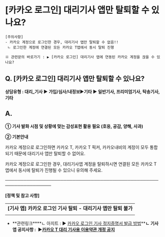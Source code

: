 # [카카오 로그인] 대리기사 앱만 탈퇴할 수 있나요?

```
[주의사항]  
- 카카오 계정으로 로그인한 경우, 대리기사 앱만 탈퇴할 수 없음!!  
 ㄴ 로그인한 계정에 연결된 모든 카카오 T앱에서 동시 탈퇴 진행  
  
※ 관련문의 바로가기 : ▶ [카카오 로그인] 대리기사 앱에 연동된 카카오 계정을 끊을 수 있나요?
```

**Q. [카카오 로그인] 대리기사 앱만 탈퇴할 수 있나요?**
-----------------------------------

**상담유형 : **대리\_기사 ▶ 가입/심사/내정보****▶****기타 ▶ 일반기사, 프리미엄기사, 탁송기사, 기타****

**A.**
------

****① 기사 발화 시점 및 상황에 맞는 감성표현 활용 필요 (호응, 공감, 양해, 사과)****

**② 기본안내**

카카오 계정으로 로그인하면 카카오 T, 카카오 T 픽커, 카카오내비의 계정이 모두 통합되기 때문에 대리기사 앱만 탈퇴할 수 없어요.

카카오 계정으로 로그인한 경우, 대리기사앱 계정을 탈퇴하시면 연결된 모든 카카오 T 앱에서 동시에 탈퇴가 진행될 수 있으니 유의해 주세요.

─────────────────────────────────────────────────────────────────

**[정책 및 참고 사항]**

|  |
| --- |
| **[기사 앱] 카카오 로그인 기사 탈퇴 - 대리기사 앱만 탈퇴 불가** |
|  |

* **관련링크****ㄴ 아지트 : ▶ [카카오 로그인 기사 정지증명서 발급 방법](https://ext.agit.in/g/300016075/wall/406044011#comment_panel_407120402)****ㄴ 기사 앱 공지사항 :  ▶[카카오 T 대리 기사용 이용약관 개정 공지](https://wheel-admin.kakaosecure.net/notices/975)**